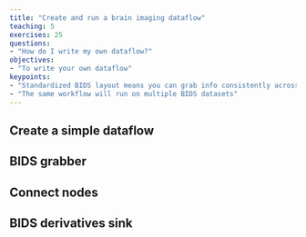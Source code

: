 ```yaml
---
title: "Create and run a brain imaging dataflow"
teaching: 5
exercises: 25
questions:
- "How do I write my own dataflow?"
objectives:
- "To write your own dataflow"
keypoints:
- "Standardized BIDS layout means you can grab info consistently across projects"
- "The same workflow will run on multiple BIDS datasets"
---
```


## Create a simple dataflow

## BIDS grabber

## Connect nodes

## BIDS derivatives sink
